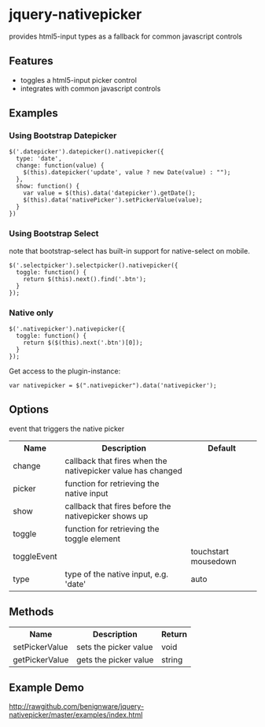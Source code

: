 jquery-nativepicker
================

provides html5-input types as a fallback for common javascript controls

Features
--------
* toggles a html5-input picker control
* integrates with common javascript controls

Examples
--------

### Using Bootstrap Datepicker
```
$('.datepicker').datepicker().nativepicker({
  type: 'date',
  change: function(value) {
    $(this).datepicker('update', value ? new Date(value) : "");
  }, 
  show: function() {
    var value = $(this).data('datepicker').getDate();
    $(this).data('nativePicker').setPickerValue(value);
  }
})
```

### Using Bootstrap Select
note that bootstrap-select has built-in support for native-select on mobile. 
```
$('.selectpicker').selectpicker().nativepicker({
  toggle: function() {
    return $(this).next().find('.btn');
  }
});  
```

### Native only
```
$('.nativepicker').nativepicker({
  toggle: function() {
    return $($(this).next('.btn')[0]);
  }
});
```

Get access to the plugin-instance:
```
var nativepicker = $(".nativepicker").data('nativepicker');
```


Options
-------
<table>
  <tr>
    <th>Name</th><th>Description</th><th>Default</th>
  </tr>
  <tr>
    <td>change</td><td>callback that fires when the nativepicker value has changed</td>
  </tr>
  <tr>
    <td>picker</td><td>function for retrieving the native input</td>
  </tr>
  <tr>
    <td>show</td><td>callback that fires before the nativepicker shows up</td>
  </tr>
  <tr>
    <td>toggle</td><td>function for retrieving the toggle element</td>
  </tr>
  <tr>
    <td>toggleEvent</td>event that triggers the native picker<td></td><td>touchstart mousedown</td>
  </tr>
  <tr>
    <td>type</td><td>type of the native input, e.g. 'date'</td><td>auto</td>
  </tr>
</table>

Methods
-------
<table>
  <tr>
    <th>Name</th><th>Description</th><th>Return</th>
  </tr>
  <tr>
    <td>setPickerValue</td><td>sets the picker value</td><td>void</td>
  </tr>
  <tr>
    <td>getPickerValue</td><td>gets the picker value</td><td>string</td>
  </tr>
</table>

Example Demo
------------
http://rawgithub.com/benignware/jquery-nativepicker/master/examples/index.html
